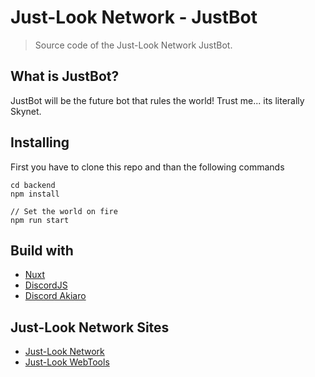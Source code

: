 # Just-Look Network - JustBot

> Source code of the Just-Look Network JustBot.

## What is JustBot?

JustBot will be the future bot that rules the world! Trust me... its literally Skynet.

## Installing

First you have to clone this repo and than the following commands

```
cd backend
npm install

// Set the world on fire
npm run start
```

## Build with

-   [Nuxt](https://nuxtjs.org/)
-   [DiscordJS](https://discord.js.org/#/)
-   [Discord Akiaro](https://discord-akairo.github.io/#/)

## Just-Look Network Sites

-   [Just-Look Network](https://just-look.net)
-   [Just-Look WebTools](https://jln.one)
